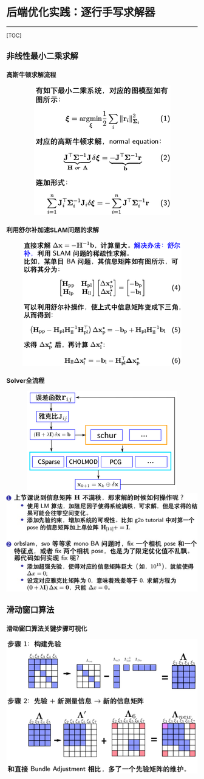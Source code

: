 # 后端优化实践：逐行手写求解器

-----

[TOC]

## 非线性最小二乘求解

### 高斯牛顿求解流程

<div align=center>
  <img src="images/ch05_01.png"/>
</div>

### 利用舒尔补加速SLAM问题的求解

<div align=center>
  <img src="images/ch05_02.png"/>
</div>

### Solver全流程

<div align=center>
  <img src="images/ch05_03.png"/>
</div>

<div align=center>
  <img src="images/ch05_04.jpg"/>
</div>

## 滑动窗口算法

### 滑动窗口算法关键步骤可视化

<div align=center>
  <img src="images/ch05_05.png"/>
</div>
